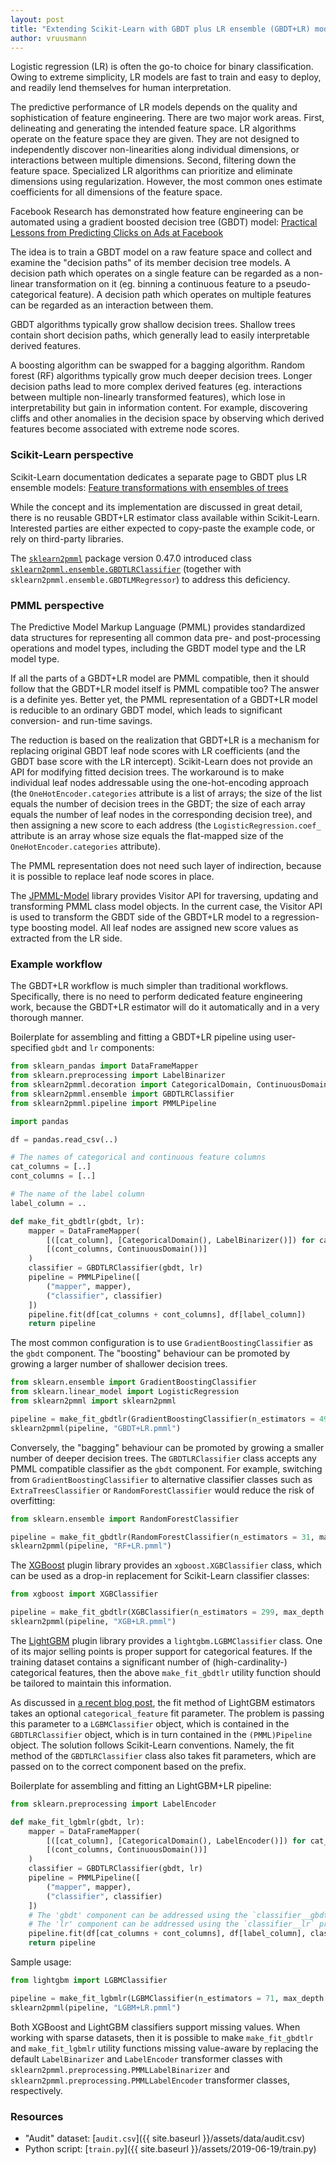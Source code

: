 ```yaml
---
layout: post
title: "Extending Scikit-Learn with GBDT plus LR ensemble (GBDT+LR) model type"
author: vruusmann
---
```


Logistic regression (LR) is often the go-to choice for binary classification.
Owing to extreme simplicity, LR models are fast to train and easy to deploy, and readily lend themselves for human interpretation.

The predictive performance of LR models depends on the quality and sophistication of feature engineering.
There are two major work areas.
First, delineating and generating the intended feature space. LR algorithms operate on the feature space they are given.
They are not designed to independently discover non-linearities along individual dimensions, or interactions between multiple dimensions.
Second, filtering down the feature space.
Specialized LR algorithms can prioritize and eliminate dimensions using regularization. However, the most common ones estimate coefficients for all dimensions of the feature space.

Facebook Research has demonstrated how feature engineering can be automated using a gradient boosted decision tree (GBDT) model: [Practical Lessons from Predicting Clicks on Ads at Facebook](https://research.fb.com/publications/practical-lessons-from-predicting-clicks-on-ads-at-facebook/)

The idea is to train a GBDT model on a raw feature space and collect and examine the "decision paths" of its member decision tree models.
A decision path which operates on a single feature can be regarded as a non-linear transformation on it (eg. binning a continuous feature to a pseudo-categorical feature). A decision path which operates on multiple features can be regarded as an interaction between them.

GBDT algorithms typically grow shallow decision trees.
Shallow trees contain short decision paths, which generally lead to easily interpretable derived features.

A boosting algorithm can be swapped for a bagging algorithm.
Random forest (RF) algorithms typically grow much deeper decision trees.
Longer decision paths lead to more complex derived features (eg. interactions between multiple non-linearly transformed features), which lose in interpretability but gain in information content.
For example, discovering cliffs and other anomalies in the decision space by observing which derived features become associated with extreme node scores.

### Scikit-Learn perspective

Scikit-Learn documentation dedicates a separate page to GBDT plus LR ensemble models: [Feature transformations with ensembles of trees](https://scikit-learn.org/stable/auto_examples/ensemble/plot_feature_transformation.html)

While the concept and its implementation are discussed in great detail, there is no reusable GBDT+LR estimator class available within Scikit-Learn.
Interested parties are either expected to copy-paste the example code, or rely on third-party libraries.

The [`sklearn2pmml`](https://github.com/jpmml/sklearn2pmml) package version 0.47.0 introduced class [`sklearn2pmml.ensemble.GBDTLRClassifier`](https://github.com/jpmml/sklearn2pmml/blob/master/sklearn2pmml/ensemble/__init__.py) (together with `sklearn2pmml.ensemble.GBDTLMRegressor`) to address this deficiency.

### PMML perspective

The Predictive Model Markup Language (PMML) provides standardized data structures for representing all common data pre- and post-processing operations and model types, including the GBDT model type and the LR model type.

If all the parts of a GBDT+LR model are PMML compatible, then it should follow that the GBDT+LR model itself is PMML compatible too?
The answer is a definite yes. Better yet, the PMML representation of a GBDT+LR model is reducible to an ordinary GBDT model, which leads to significant conversion- and run-time savings.

The reduction is based on the realization that GBDT+LR is a mechanism for replacing original GBDT leaf node scores with LR coefficients (and the GBDT base score with the LR intercept).
Scikit-Learn does not provide an API for modifying fitted decision trees.
The workaround is to make individual leaf nodes addressable using the one-hot-encoding approach (the `OneHotEncoder.categories` attribute is a list of arrays; the size of the list equals the number of decision trees in the GBDT; the size of each array equals the number of leaf nodes in the corresponding decision tree), and then assigning a new score to each address (the `LogisticRegression.coef_` attribute is an array whose size equals the flat-mapped size of the `OneHotEncoder.categories` attribute).

The PMML representation does not need such layer of indirection, because it is possible to replace leaf node scores in place.

The [JPMML-Model](https://github.com/jpmml/jpmml-model) library provides Visitor API for traversing, updating and transforming PMML class model objects.
In the current case, the Visitor API is used to transform the GBDT side of the GBDT+LR model to a regression-type boosting model. All leaf nodes are assigned new score values as extracted from the LR side.

### Example workflow

The GBDT+LR workflow is much simpler than traditional workflows.
Specifically, there is no need to perform dedicated feature engineering work, because the GBDT+LR estimator will do it automatically and in a very thorough manner.

Boilerplate for assembling and fitting a GBDT+LR pipeline using user-specified `gbdt` and `lr` components:

``` python
from sklearn_pandas import DataFrameMapper
from sklearn.preprocessing import LabelBinarizer
from sklearn2pmml.decoration import CategoricalDomain, ContinuousDomain
from sklearn2pmml.ensemble import GBDTLRClassifier
from sklearn2pmml.pipeline import PMMLPipeline

import pandas

df = pandas.read_csv(..)

# The names of categorical and continuous feature columns
cat_columns = [..]
cont_columns = [..]

# The name of the label column
label_column = ..

def make_fit_gbdtlr(gbdt, lr):
	mapper = DataFrameMapper(
		[([cat_column], [CategoricalDomain(), LabelBinarizer()]) for cat_column in cat_columns] +
		[(cont_columns, ContinuousDomain())]
	)
	classifier = GBDTLRClassifier(gbdt, lr)
	pipeline = PMMLPipeline([
		("mapper", mapper),
		("classifier", classifier)
	])
	pipeline.fit(df[cat_columns + cont_columns], df[label_column])
	return pipeline
```

The most common configuration is to use `GradientBoostingClassifier` as the `gbdt` component.
The "boosting" behaviour can be promoted by growing a larger number of shallower decision trees.

``` python
from sklearn.ensemble import GradientBoostingClassifier
from sklearn.linear_model import LogisticRegression
from sklearn2pmml import sklearn2pmml

pipeline = make_fit_gbdtlr(GradientBoostingClassifier(n_estimators = 499, max_depth = 2), LogisticRegression())
sklearn2pmml(pipeline, "GBDT+LR.pmml")
```

Conversely, the "bagging" behaviour can be promoted by growing a smaller number of deeper decision trees.
The `GBDTLRClassifier` class accepts any PMML compatible classifier as the `gbdt` component.
For example, switching from `GradientBoostingClassifier` to alternative classifier classes such as `ExtraTreesClassifier` or `RandomForestClassifier` would reduce the risk of overfitting:

``` python
from sklearn.ensemble import RandomForestClassifier

pipeline = make_fit_gbdtlr(RandomForestClassifier(n_estimators = 31, max_depth = 6), LogisticRegression())
sklearn2pmml(pipeline, "RF+LR.pmml")
```

The [XGBoost](https://github.com/dmlc/xgboost) plugin library provides an `xgboost.XGBClassifier` class, which can be used as a drop-in replacement for Scikit-Learn classifier classes:

``` python
from xgboost import XGBClassifier

pipeline = make_fit_gbdtlr(XGBClassifier(n_estimators = 299, max_depth = 3), LogisticRegression())
sklearn2pmml(pipeline, "XGB+LR.pmml")
```

The [LightGBM](https://github.com/microsoft/LightGBM) plugin library provides a `lightgbm.LGBMClassifier` class.
One of its major selling points is proper support for categorical features.
If the training dataset contains a significant number of (high-cardinality-) categorical features, then the above `make_fit_gbdtlr` utility function should be tailored to maintain this information.

As discussed in [a recent blog post](https://openscoring.io/blog/2019/04/07/converting_sklearn_lightgbm_pipeline_pmml/), the fit method of LightGBM estimators takes an optional `categorical_feature` fit parameter.
The problem is passing this parameter to a `LGBMClassifier` object, which is contained in the `GBDTLRClassifier` object, which is in turn contained in the `(PMML)Pipeline` object.
The solution follows Scikit-Learn conventions.
Namely, the fit method of the `GBDTLRClassifier` class also takes fit parameters, which are passed on to the correct component based on the prefix.

Boilerplate for assembling and fitting an LightGBM+LR pipeline:

``` python
from sklearn.preprocessing import LabelEncoder

def make_fit_lgbmlr(gbdt, lr):
	mapper = DataFrameMapper(
		[([cat_column], [CategoricalDomain(), LabelEncoder()]) for cat_column in cat_columns] +
		[(cont_columns, ContinuousDomain())]
	)
	classifier = GBDTLRClassifier(gbdt, lr)
	pipeline = PMMLPipeline([
		("mapper", mapper),
		("classifier", classifier)
	])
	# The 'gbdt' component can be addressed using the `classifier__gbdt` prefix
	# The 'lr' component can be addressed using the `classifier__lr` prefix
	pipeline.fit(df[cat_columns + cont_columns], df[label_column], classifier__gbdt__categorical_feature = range(0, len(cat_columns)))
	return pipeline
```

Sample usage:

``` python
from lightgbm import LGBMClassifier

pipeline = make_fit_lgbmlr(LGBMClassifier(n_estimators = 71, max_depth = 5), LogisticRegression())
sklearn2pmml(pipeline, "LGBM+LR.pmml")
```

Both XGBoost and LightGBM classifiers support missing values.
When working with sparse datasets, then it is possible to make `make_fit_gbdtlr` and `make_fit_lgbmlr` utility functions missing value-aware by replacing the default `LabelBinarizer` and `LabelEncoder` transformer classes with `sklearn2pmml.preprocessing.PMMLLabelBinarizer` and `sklearn2pmml.preprocessing.PMMLLabelEncoder` transformer classes, respectively.

### Resources

* "Audit" dataset: [`audit.csv`]({{ site.baseurl }}/assets/data/audit.csv)
* Python script: [`train.py`]({{ site.baseurl }}/assets/2019-06-19/train.py)